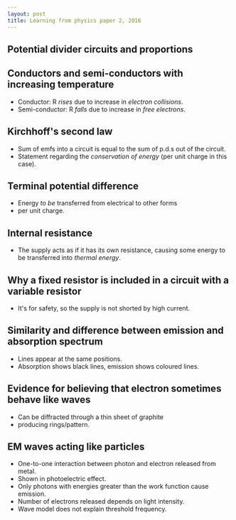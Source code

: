 ```yaml
---
layout: post
title: Learning from physics paper 2, 2016
---
```


## Potential divider circuits and proportions


## Conductors and semi-conductors with increasing temperature

- Conductor: R *rises* due to increase in *electron collisions*.
- Semi-conductor: R *falls* due to increase in *free electrons*.


## Kirchhoff's second law

- Sum of emfs into a circuit is equal to the sum of p.d.s out of the circuit.
- Statement regarding the *conservation of energy* (per unit charge in this case).


## Terminal potential difference

- Energy *to be* transferred from electrical to other forms
- per unit charge.


## Internal resistance

- The supply acts as if it has its own resistance, causing some energy to be transferred into *thermal energy*.


## Why a fixed resistor is included in a circuit with a variable resistor

- It's for safety, so the supply is not shorted by high current.


## Similarity and difference between emission and absorption spectrum

- Lines appear at the same positions.
- Absorption shows black lines, emission shows coloured lines.


## Evidence for believing that electron sometimes behave like waves

- Can be diffracted through a thin sheet of graphite
- producing rings/pattern.


## EM waves acting like particles

- One-to-one interaction between photon and electron released from metal.
- Shown in photoelectric effect.
- Only photons with energies greater than the work function cause emission.
- Number of electrons released depends on light intensity.
- Wave model does not explain threshold frequency.

